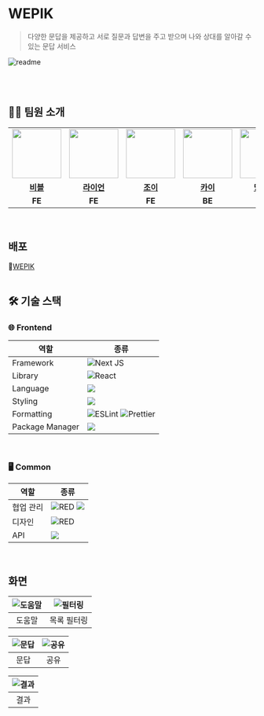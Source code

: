 # WEPIK

> 다양한 문답을 제공하고 서로 질문과 답변을 주고 받으며 나와 상대를 알아갈 수 있는 문답 서비스

![readme](https://github.com/user-attachments/assets/8c818759-0ae5-40e2-94d0-9f6350345c57)
<br>
<br>

</div>
<br>

## 🫶🏻 팀원 소개

<table align="center">
<tbody>
<tr>
<td align="center"><a href="https://github.com/vee-ble"><img src="https://avatars.githubusercontent.com/vee-ble" width="100px;" alt=""/></td>
<td align="center"><a href="https://github.com/osh6006"><img src="https://avatars.githubusercontent.com/osh6006" width="100px;" alt=""/></td>
<td align="center"><a href="https://github.com/S-jooyoung"><img src="https://avatars.githubusercontent.com/S-jooyoung" width="100px;" alt=""/></td>
<td align="center"><a href="https://github.com/rkdejr2321"><img src="https://avatars.githubusercontent.com/rkdejr2321" width="100px;" alt=""/></td>
<td align="center"><a href="https://github.com/jschoi-96"><img src="https://avatars.githubusercontent.com/jschoi-96" width="100px;" alt=""/></td>
<td align="center"><a href=""><img src="https://github.com/user-attachments/assets/29dcf1ab-02a1-4b61-adf9-6a8cf9b0e85b" width="100px;" alt=""/></td>
<tr/>
  
<tr>
<td align="center"><a href="https://github.com/vee-ble"><b>비블</b></a></td>
<td align="center"><a href="https://github.com/osh6006"><b>라이언</b></a></td>
<td align="center"><a href="https://github.com/S-jooyoung"><b>조이</b></a></td>
<td align="center"><a href="https://github.com/rkdejr2321"><b>카이</b></a></td>
<td align="center"><a href="https://github.com/jschoi-96"><b>망구스</b></a></td>
<td align="center"><span><b>조앤</b></span></td>
</tr>
<tr>
<td align="center"><b>FE</b></a></td>
<td align="center"><b>FE</b></a></td>
<td align="center"><b>FE</b></a></td>
<td align="center"><b>BE</b></a></td>
<td align="center"><b>BE</b></a></td>
<td align="center"><b>DE</b></a></td>
</tr>
</tbody>
</table>
<br>

## 배포

📜[WEPIK](https://wepik.kr/)  
<br>

## 🛠 기술 스택

### 🌐 Frontend

| 역할            | 종류                                                                                                                                                                                                              |
| --------------- | ----------------------------------------------------------------------------------------------------------------------------------------------------------------------------------------------------------------- |
| Framework       | ![Next JS](https://img.shields.io/badge/Next-black?style=for-the-badge&logo=next.js&logoColor=white)                                                                                                              |
| Library         | ![React](https://img.shields.io/badge/REACT-61DAFB.svg?&style=for-the-badge&logo=React&logoColor=white)                                                                                                           |
| Language        | <img src="https://img.shields.io/badge/typescript-3178C6?style=for-the-badge&logo=typescript&logoColor=white">                                                                                                    |
| Styling         | <img src="https://img.shields.io/badge/tailwind css-06B6D4?style=for-the-badge&logo=tailwind css&logoColor=white">                                                                                                |
| Formatting      | ![ESLint](https://img.shields.io/badge/ESLint-4B3263?style=for-the-badge&logo=eslint&logoColor=white) ![Prettier](https://img.shields.io/badge/Prettier-F7B93E?style=for-the-badge&logo=prettier&logoColor=white) |
| Package Manager | <img src="https://img.shields.io/badge/npm-cb3837?style=for-the-badge&logo=npm&logoColor=white">                                                                                                                  |

<br />

### 🖥 Common

| 역할      | 종류                                                                                                                                                                                                                             |
| --------- | -------------------------------------------------------------------------------------------------------------------------------------------------------------------------------------------------------------------------------- |
| 협업 관리 | <img alt="RED" src ="https://img.shields.io/badge/Notion-000000.svg?&style=for-the-badge&logo=Notion&logoColor=white"/> <img src="https://img.shields.io/badge/discord-7289da?style=for-the-badge&logo=discord&logoColor=white"> |
| 디자인    | <img alt="RED" src ="https://img.shields.io/badge/Figma-F24E1E.svg?&style=for-the-badge&logo=Figma&logoColor=white"/>                                                                                                            |
| API       | <img src="https://img.shields.io/badge/swagger-85EA2D?style=for-the-badge&logo=swagger&logoColor=white">                                                                                                                         |

<br/>

## 화면

| ![도움말](https://github.com/user-attachments/assets/3a537b44-f706-48ac-aead-945df7342183) | ![필터링](https://github.com/user-attachments/assets/e3c6935c-d8dd-4002-af39-6be2604bab99) |
| :----------------------------------------------------------------------------------------: | :----------------------------------------------------------------------------------------: |
|                                           도움말                                           |                                        목록 필터링                                         |

| ![문답](https://github.com/user-attachments/assets/8c38f79b-b581-4b55-a159-94b2b0034ef5) | ![공유](https://github.com/user-attachments/assets/3bf41130-070e-474c-852c-7f97a48aa3d7) |
| :--------------------------------------------------------------------------------------: | :--------------------------------------------------------------------------------------: |
|                                           문답                                           |                                           공유                                           |

| ![결과](https://github.com/user-attachments/assets/2a4669f1-eb47-4943-b5a9-2bda6953b3bd) |
| :--------------------------------------------------------------------------------------: |
|                                           결과                                           |

<br/>
